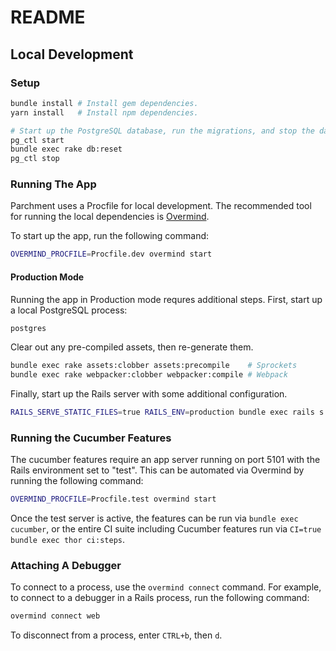 # README

## Local Development

### Setup

```bash
bundle install # Install gem dependencies.
yarn install   # Install npm dependencies.

# Start up the PostgreSQL database, run the migrations, and stop the database.
pg_ctl start
bundle exec rake db:reset
pg_ctl stop
```

### Running The App

Parchment uses a Procfile for local development. The recommended tool for running the local dependencies is [Overmind](https://github.com/DarthSim/overmind).

To start up the app, run the following command:

```bash
OVERMIND_PROCFILE=Procfile.dev overmind start
```

#### Production Mode

Running the app in Production mode requres additional steps. First, start up a local PostgreSQL process:

```bash
postgres
```

Clear out any pre-compiled assets, then re-generate them.

```bash
bundle exec rake assets:clobber assets:precompile    # Sprockets
bundle exec rake webpacker:clobber webpacker:compile # Webpack
```

Finally, start up the Rails server with some additional configuration.

```bash
RAILS_SERVE_STATIC_FILES=true RAILS_ENV=production bundle exec rails s
```

### Running the Cucumber Features

The cucumber features require an app server running on port 5101 with the Rails environment set to "test". This can be automated via Overmind by running the following command:

```bash
OVERMIND_PROCFILE=Procfile.test overmind start
```

Once the test server is active, the features can be run via `bundle exec cucumber`, or the entire CI suite including Cucumber features run via `CI=true bundle exec thor ci:steps`.

### Attaching A Debugger

To connect to a process, use the `overmind connect` command. For example, to connect to a debugger in a Rails process, run the following command:

```bash
overmind connect web
```

To disconnect from a process, enter `CTRL+b`, then `d`.
